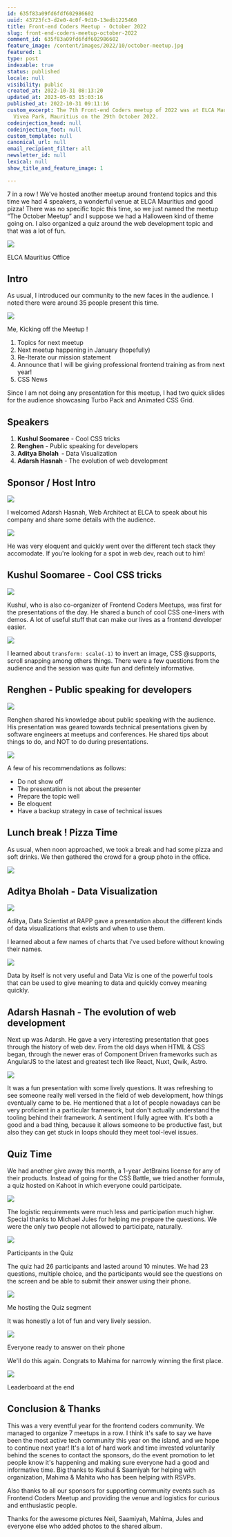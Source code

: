 ```yaml
---
id: 635f83a09fd6fdf602986602
uuid: 43723fc3-d2e0-4c0f-9d10-13edb1225460
title: Front-end Coders Meetup - October 2022
slug: front-end-coders-meetup-october-2022
comment_id: 635f83a09fd6fdf602986602
feature_image: /content/images/2022/10/october-meetup.jpg
featured: 1
type: post
indexable: true
status: published
locale: null
visibility: public
created_at: 2022-10-31 08:13:20
updated_at: 2023-05-03 15:03:16
published_at: 2022-10-31 09:11:16
custom_excerpt: The 7th Front-end Coders meetup of 2022 was at ELCA Mauritius,
  Vivea Park, Mauritius on the 29th October 2022.
codeinjection_head: null
codeinjection_foot: null
custom_template: null
canonical_url: null
email_recipient_filter: all
newsletter_id: null
lexical: null
show_title_and_feature_image: 1

---
```


7 in a row ! We've hosted another meetup around frontend topics and this time we had 4 speakers, a wonderful venue at ELCA Mauritius and good pizza! There was no specific topic this time, so we just named the meetup “The October Meetup” and I suppose we had a Halloween kind of theme going on. I also organized a quiz around the web development topic and that was a lot of fun.

![](/content/images/2022/10/image-35.png)

ELCA Mauritius Office

## Intro

As usual, I introduced our community to the new faces in the audience. I noted there were around 35 people present this time.

![](/content/images/2022/10/image-3.png)

Me, Kicking off the Meetup !

1.  Topics for next meetup
2.  Next meetup happening in January (hopefully)
3.  Re-Iterate our mission statement
4.  Announce that I will be giving professional frontend training as from next year!
5.  CSS News

Since I am not doing any presentation for this meetup, I had two quick slides for the audience showcasing Turbo Pack and Animated CSS Grid.

## Speakers

1.  **Kushul Soomaree** - Cool CSS tricks
2.  **Renghen** - Public speaking for developers
3.  **Aditya Bholah  -** Data Visualization
4.  **Adarsh Hasnah** - The evolution of web development

## Sponsor / Host Intro

![](/content/images/2022/10/image-5.png)

I welcomed Adarsh Hasnah, Web Architect at ELCA to speak about his company and share some details with the audience.

![](/content/images/2022/10/image-1.png)

He was very eloquent and quickly went over the different tech stack they accomodate. If you're looking for a spot in web dev, reach out to him!

## Kushul Soomaree - Cool CSS tricks

![](/content/images/2022/10/image-8.png)

Kushul, who is also co-organizer of Frontend Coders Meetups, was first for the presentations of the day. He shared a bunch of cool CSS one-liners with demos. A lot of useful stuff that can make our lives as a frontend developer easier.

![](/content/images/2022/10/image-10.png)

I learned about `transform: scale(-1)` to invert an image, CSS @supports, scroll snapping among others things. There were a few questions from the audience and the session was quite fun and defintely informative.

## Renghen - Public speaking for developers

![](/content/images/2022/10/image-12.png)

Renghen shared his knowledge about public speaking with the audience. His presentation was geared towards technical presentations given by software engineers at meetups and conferences. He shared tips about things to do, and NOT to do during presentations.

![](/content/images/2022/10/image-14.png)

A few of his recommendations as follows:

*   Do not show off
*   The presentation is not about the presenter
*   Prepare the topic well
*   Be eloquent
*   Have a backup strategy in case of technical issues

## Lunch break ! Pizza Time

As usual, when noon approached, we took a break and had some pizza and soft drinks. We then gathered the crowd for a group photo in the office.

![](/content/images/2022/10/image-16.png)

## Aditya Bholah - Data Visualization

![](/content/images/2022/10/image-21.png)

Aditya, Data Scientist at RAPP gave a presentation about the different kinds of data visualizations that exists and when to use them.

I learned about a few names of charts that i've used before without knowing their names.

![](/content/images/2022/10/image-20.png)

Data by itself is not very useful and Data Viz is one of the powerful tools that can be used to give meaning to data and quickly convey meaning quickly.

## Adarsh Hasnah - The evolution of web development

Next up was Adarsh. He gave a very interesting presentation that goes through the history of web dev. From the old days when HTML & CSS began, through the newer eras of Component Driven frameworks such as AngularJS to the latest and greatest tech like React, Nuxt, Qwik, Astro.

![](/content/images/2022/10/image-22.png)

It was a fun presentation with some lively questions. It was refreshing to see someone really well versed in the field of web development, how things eventually came to be. He mentioned that a lot of people nowadays can be very proficient in a particular framework, but don't actually understand the tooling behind their framework. A sentiment I fully agree with. It's both a good and a bad thing, because it allows someone to be productive fast, but also they can get stuck in loops should they meet tool-level issues.

## Quiz Time

We had another give away this month, a 1-year JetBrains license for any of their products. Instead of going for the CSS Battle, we tried another formula, a quiz hosted on Kahoot in which everyone could participate.

![](/content/images/2022/10/image-28.png)

The logistic requirements were much less and participation much higher. Special thanks to Michael Jules for helping me prepare the questions. We were the only two people not allowed to participate, naturally.

![](/content/images/2022/10/image-27.png)

Participants in the Quiz

The quiz had 26 participants and lasted around 10 minutes. We had 23 questions, multiple choice, and the participants would see the questions on the screen and be able to submit their answer using their phone.

![](/content/images/2022/10/image-31.png)

Me hosting the Quiz segment

It was honestly a lot of fun and very lively session.

![](/content/images/2022/10/image-33.png)

Everyone ready to answer on their phone

We'll do this again. Congrats to Mahima for narrowly winning the first place.

![](/content/images/2022/10/image-29.png)

Leaderboard at the end

## Conclusion & Thanks

This was a very eventful year for the frontend coders community. We managed to organize 7 meetups in a row. I think it's safe to say we have been the most active tech community this year on the island, and we hope to continue next year! It's a lot of hard work and time invested voluntarily behind the scenes to contact the sponsors, do the event promotion to let people know it's happening and making sure everyone had a good and informative time. Big thanks to Kushul & Saamiyah for helping with organization, Mahima & Mahita who has been helping with RSVPs.

Also thanks to all our sponsors for supporting community events such as Frontend Coders Meetup and providing the venue and logistics for curious and enthusiastic people.

Thanks for the awesome pictures Neil, Saamiyah, Mahima, Jules and everyone else who added photos to the shared album.